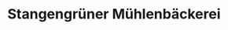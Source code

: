 ---
title: "Stangengrüner Mühlenbäckerei"
url: /greiz/stangengruener-muehlenbaeckerei/
shop: Bäckerei
---